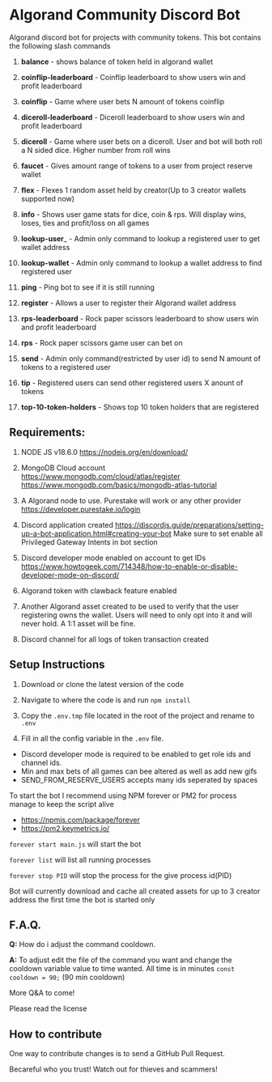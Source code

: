 Algorand Community Discord Bot
==============================

Algorand discord bot for projects with community tokens. This bot contains the following slash commands

1) __balance__ - shows balance of token held in algorand wallet

2) __coinflip-leaderboard__ - Coinflip leaderboard to show users win and profit leaderboard 

3) __coinflip__ - Game where user bets N amount of tokens coinflip

4) __diceroll-leaderboard__ - Diceroll leaderboard to show users win and profit leaderboard 

5) __diceroll__ - Game where user bets on a diceroll. User and bot will both roll a N sided dice. Higher number from roll wins

6) __faucet__ - Gives amount range of tokens to a user from project reserve wallet

7) __flex__ - Flexes 1 random asset held by creator(Up to 3 creator wallets supported now)

8) __info__ - Shows user game stats for dice, coin & rps. Will display wins, loses, ties and profit/loss on all games

9) __lookup-user___ - Admin only command to lookup a registered user to get wallet address

10) __lookup-wallet__ - Admin only command to lookup a wallet address to find registered user

11) __ping__ - Ping bot to see if it is still running

12) __register__ - Allows a user to register their Algorand wallet address

13) __rps-leaderboard__ - Rock paper scissors leaderboard to show users win and profit leaderboard

14) __rps__ - Rock paper scissors game user can bet on

15) __send__ - Admin only command(restricted by user id) to send N amount of tokens to a registered user

16) __tip__ - Registered users can send other registered users X anount of tokens

17) __top-10-token-holders__ - Shows top 10 token holders that are registered 

Requirements:
------------

1) NODE JS v18.6.0
    https://nodejs.org/en/download/

2) MongoDB Cloud account
    https://www.mongodb.com/cloud/atlas/register
    https://www.mongodb.com/basics/mongodb-atlas-tutorial

3) A Algorand node to use. Purestake will work or any other provider
    https://developer.purestake.io/login

4) Discord application created
    https://discordjs.guide/preparations/setting-up-a-bot-application.html#creating-your-bot
    Make sure to set enable all Privileged Gateway Intents in bot section
    
5) Discord developer mode enabled on account to get IDs
    https://www.howtogeek.com/714348/how-to-enable-or-disable-developer-mode-on-discord/

6) Algorand token with clawback feature enabled

7) Another Algorand asset created to be used to verify that the user registering owns the wallet. Users will need to only opt into it and will never hold. A 1:1 asset will be fine.

8) Discord channel for all logs of token transaction created

Setup Instructions
------------------

1) Download or clone the latest version of the code

2) Navigate to where the code is and run `npm install`

3) Copy the `.env.tmp` file located in the root of the project and rename to `.env`

4) Fill in all the config variable in the `.env` file.
- Discord developer mode is required to be enabled to get role ids and channel ids.
- Min and max bets of all games can bee altered as well as add new gifs
- SEND_FROM_RESERVE_USERS accepts many ids seperated by spaces

To start the bot I recommend using NPM forever or PM2 for process manage to keep the script alive
- https://npmjs.com/package/forever
- https://pm2.keymetrics.io/

`forever start main.js` will start the bot

`forever list` will list all running processes

`forever stop PID` will stop the process for the give process id(PID)

Bot will currently download and cache all created assets for up to 3 creator address the first time the bot is started only

F.A.Q.
------

__Q:__ How do i adjust the command cooldown.

__A:__ To adjust edit the file of the command you want and change the cooldown variable value to time wanted. All time is in minutes `const cooldown = 90;` (90 min cooldown)

More Q&A to come!

Please read the license

How to contribute
-----------------
One way to contribute changes is to send a GitHub Pull Request.













Becareful who you trust! Watch out for thieves and scammers!
